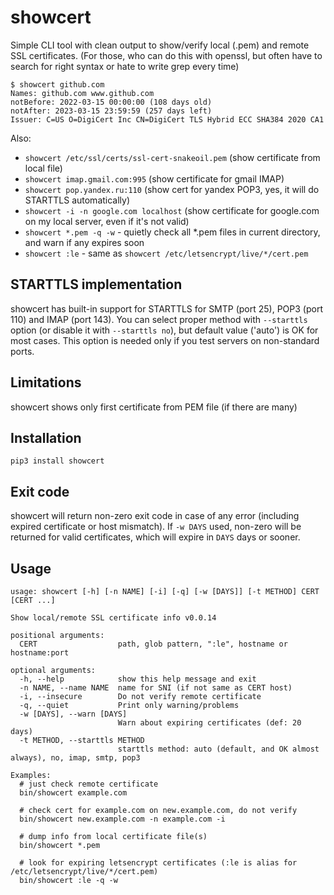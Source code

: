 # showcert
Simple CLI tool with clean output to show/verify local (.pem) and remote SSL certificates. (For those, who can do this with openssl, but often have to search for right syntax or hate to write grep every time)

~~~
$ showcert github.com
Names: github.com www.github.com
notBefore: 2022-03-15 00:00:00 (108 days old)
notAfter: 2023-03-15 23:59:59 (257 days left)
Issuer: C=US O=DigiCert Inc CN=DigiCert TLS Hybrid ECC SHA384 2020 CA1
~~~

Also:
- `showcert /etc/ssl/certs/ssl-cert-snakeoil.pem` (show certificate from local file)
- `showcert imap.gmail.com:995` (show certificate for gmail IMAP)
- `showcert pop.yandex.ru:110` (show cert for yandex POP3, yes, it will do STARTTLS automatically)
- `showcert -i -n google.com localhost` (show certificate for google.com on my local server, even if it's not valid)
- `showcert *.pem -q -w` - quietly check all *.pem files in current directory, and warn if any expires soon
- `showcert :le` - same as `showcert /etc/letsencrypt/live/*/cert.pem`


## STARTTLS implementation
showcert has built-in support for STARTTLS for SMTP (port 25), POP3 (port 110) and IMAP (port 143). You can select proper method with `--starttls` option (or disable it with `--starttls no`), but default value ('auto') is OK for most cases. This option is needed only if you test servers on non-standard ports.

## Limitations
showcert shows only first certificate from PEM file (if there are many)

## Installation
`pip3 install showcert`

## Exit code
showcert will return non-zero exit code in case of any error (including expired certificate or host mismatch).
If `-w DAYS` used, non-zero will be returned for valid certificates, which will expire in `DAYS` days or sooner.

## Usage

~~~shell
usage: showcert [-h] [-n NAME] [-i] [-q] [-w [DAYS]] [-t METHOD] CERT [CERT ...]

Show local/remote SSL certificate info v0.0.14

positional arguments:
  CERT                  path, glob pattern, ":le", hostname or hostname:port

optional arguments:
  -h, --help            show this help message and exit
  -n NAME, --name NAME  name for SNI (if not same as CERT host)
  -i, --insecure        Do not verify remote certificate
  -q, --quiet           Print only warning/problems
  -w [DAYS], --warn [DAYS]
                        Warn about expiring certificates (def: 20 days)
  -t METHOD, --starttls METHOD
                        starttls method: auto (default, and OK almost always), no, imap, smtp, pop3

Examples:  
  # just check remote certificate
  bin/showcert example.com

  # check cert for example.com on new.example.com, do not verify
  bin/showcert new.example.com -n example.com -i

  # dump info from local certificate file(s)
  bin/showcert *.pem

  # look for expiring letsencrypt certificates (:le is alias for /etc/letsencrypt/live/*/cert.pem)
  bin/showcert :le -q -w
~~~

